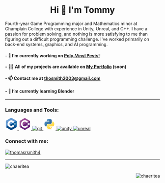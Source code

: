 <h1 align="center">Hi 👋 I'm Tommy</h1>
Fourth-year Game Programming major and Mathematics minor at Champlain College with experience in Unity, Unreal, and C++. I have a passion for problem solving, and nothing is more satisfying to me than figuring out a difficult programming challenge. I've worked primarily on back-end systems, graphics, and AI programming.

#### - 🔭 I’m currently working on [Poly-Vinyl Pests!](chaeritea.github.io/poly-vinyl-pests)

#### - 👨‍💻 All of my projects are available on [My Portfolio](chaeritea.github.io) (soon)

#### - 📫 Contact me at **thosmith2003@gmail.com**

#### - 🌱 I’m currently learning **Blender**

-----

<h3 align="left">Languages and Tools:</h3>
<p align="left"> <a href="https://www.w3schools.com/cpp/" target="_blank" rel="noreferrer"> <img src="https://raw.githubusercontent.com/devicons/devicon/master/icons/cplusplus/cplusplus-original.svg" alt="cplusplus" width="40" height="40"/> </a> <a href="https://www.w3schools.com/cs/" target="_blank" rel="noreferrer"> <img src="https://raw.githubusercontent.com/devicons/devicon/master/icons/csharp/csharp-original.svg" alt="csharp" width="40" height="40"/> </a> <a href="https://git-scm.com/" target="_blank" rel="noreferrer"> <img src="https://www.vectorlogo.zone/logos/git-scm/git-scm-icon.svg" alt="git" width="40" height="40"/> </a> <a href="https://www.python.org" target="_blank" rel="noreferrer"> <img src="https://raw.githubusercontent.com/devicons/devicon/master/icons/python/python-original.svg" alt="python" width="40" height="40"/> </a> <a href="https://unity.com/" target="_blank" rel="noreferrer"> <img src="https://www.vectorlogo.zone/logos/unity3d/unity3d-icon.svg" alt="unity" width="40" height="40"/> </a> <a href="https://unrealengine.com/" target="_blank" rel="noreferrer"> <img src="https://raw.githubusercontent.com/kenangundogan/fontisto/036b7eca71aab1bef8e6a0518f7329f13ed62f6b/icons/svg/brand/unreal-engine.svg" alt="unreal" width="40" height="40"/> </a> </p>

<h3 align="left">Connect with me:</h3>
<p align="left">
<a href="https://linkedin.com/in/thomasrsmith4" target="blank"><img align="center" src="https://raw.githubusercontent.com/rahuldkjain/github-profile-readme-generator/master/src/images/icons/Social/linked-in-alt.svg" alt="thomasrsmith4" height="30" width="40" /></a>
</p>

-----

<p>&nbsp;<img align="left" src="https://github-readme-stats.vercel.app/api?username=chaeritea&show_icons=true&locale=en" alt="chaeritea" /></p>
<p><img align="right" src="https://github-readme-stats.vercel.app/api/top-langs?username=chaeritea&show_icons=true&locale=en&layout=compact" alt="chaeritea" /></p>
